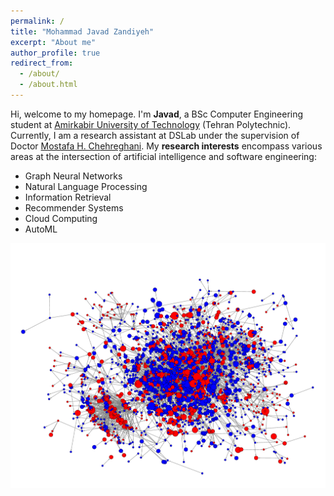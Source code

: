 ```yaml
---
permalink: /
title: "Mohammad Javad Zandiyeh"
excerpt: "About me"
author_profile: true
redirect_from: 
  - /about/
  - /about.html
---
```


Hi, welcome to my homepage. I'm **Javad**, a BSc Computer Engineering student at [Amirkabir University of Technology](https://aut.ac.ir/en) (Tehran Polytechnic). Currently, I am a research assistant at DSLab under the supervision of Doctor [Mostafa H. Chehreghani](https://sites.google.com/site/mostafahchehreghani/home). My **research interests** encompass various areas at the intersection of artificial intelligence and software engineering:

- Graph Neural Networks
- Natural Language Processing
- Information Retrieval
- Recommender Systems
- Cloud Computing
- AutoML

![graph](../images/about/SNAP.png)